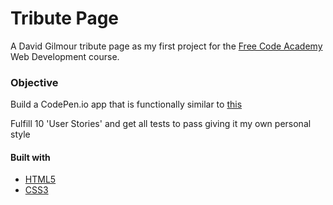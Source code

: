 # Tribute Page

A David Gilmour tribute page as my first project for the [Free Code Academy](https://www.freecodecamp.org/) Web Development course.

### Objective
Build a CodePen.io app that is functionally similar to [this](https://codepen.io/freeCodeCamp/full/zNqgVx)

Fulfill 10 'User Stories' and get all tests to pass giving it my own personal style

#### Built with
- [HTML5](https://developer.mozilla.org/es/docs/HTML/HTML5)
- [CSS3](https://developer.mozilla.org/es/docs/Web/CSS/CSS3)